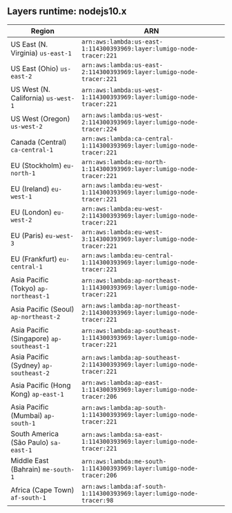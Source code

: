 Layers runtime: nodejs10.x
----
| Region | ARN |
| --- | --- |
|US East (N. Virginia)  `us-east-1`|`arn:aws:lambda:us-east-1:114300393969:layer:lumigo-node-tracer:221`|
|US East (Ohio)  `us-east-2`|`arn:aws:lambda:us-east-2:114300393969:layer:lumigo-node-tracer:221`|
|US West (N. California)  `us-west-1`|`arn:aws:lambda:us-west-1:114300393969:layer:lumigo-node-tracer:221`|
|US West (Oregon)  `us-west-2`|`arn:aws:lambda:us-west-2:114300393969:layer:lumigo-node-tracer:224`|
|Canada (Central)  `ca-central-1`|`arn:aws:lambda:ca-central-1:114300393969:layer:lumigo-node-tracer:221`|
|EU (Stockholm)  `eu-north-1`|`arn:aws:lambda:eu-north-1:114300393969:layer:lumigo-node-tracer:221`|
|EU (Ireland)  `eu-west-1`|`arn:aws:lambda:eu-west-1:114300393969:layer:lumigo-node-tracer:221`|
|EU (London)  `eu-west-2`|`arn:aws:lambda:eu-west-2:114300393969:layer:lumigo-node-tracer:221`|
|EU (Paris)  `eu-west-3`|`arn:aws:lambda:eu-west-3:114300393969:layer:lumigo-node-tracer:221`|
|EU (Frankfurt)  `eu-central-1`|`arn:aws:lambda:eu-central-1:114300393969:layer:lumigo-node-tracer:221`|
|Asia Pacific (Tokyo)  `ap-northeast-1`|`arn:aws:lambda:ap-northeast-1:114300393969:layer:lumigo-node-tracer:221`|
|Asia Pacific (Seoul)  `ap-northeast-2`|`arn:aws:lambda:ap-northeast-2:114300393969:layer:lumigo-node-tracer:221`|
|Asia Pacific (Singapore)  `ap-southeast-1`|`arn:aws:lambda:ap-southeast-1:114300393969:layer:lumigo-node-tracer:221`|
|Asia Pacific (Sydney)  `ap-southeast-2`|`arn:aws:lambda:ap-southeast-2:114300393969:layer:lumigo-node-tracer:221`|
|Asia Pacific (Hong Kong)  `ap-east-1`|`arn:aws:lambda:ap-east-1:114300393969:layer:lumigo-node-tracer:206`|
|Asia Pacific (Mumbai)  `ap-south-1`|`arn:aws:lambda:ap-south-1:114300393969:layer:lumigo-node-tracer:221`|
|South America (São Paulo)  `sa-east-1`|`arn:aws:lambda:sa-east-1:114300393969:layer:lumigo-node-tracer:221`|
|Middle East (Bahrain)  `me-south-1`|`arn:aws:lambda:me-south-1:114300393969:layer:lumigo-node-tracer:206`|
|Africa (Cape Town)  `af-south-1`|`arn:aws:lambda:af-south-1:114300393969:layer:lumigo-node-tracer:98`|
